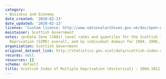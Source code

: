 ```yaml
---
category:
- Business and Economy
date_created: '2020-02-13'
date_updated: '2020-02-13'
license: 'Custom licence: http://www.nationalarchives.gov.uk/doc/open-government-licence/version/3/'
maintainer: Scottish Government
notes: <p>Data Zone (2001) level ranks and quantiles for the Scottish Index of Multiple
  Deprivation (SIMD) overall, and by individual domain for 2004, 2006, 2009 and 2012.</p>
organization: Scottish Government
original_dataset_link: http://statistics.gov.scot/data/scottish-index-of-multiple-deprivation-historical-i
records: null
resources: []
schema: default
title: Scottish Index of Multiple Deprivation (Historical) - 2004-2012
---
```

